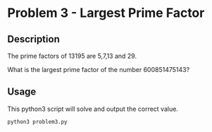 # Problem 3 - Largest Prime Factor

## Description

The prime factors of 13195 are 5,7,13 and 29.

What is the largest prime factor of the number 600851475143?

## Usage

This python3 script will solve and output the correct value.

```bash
python3 problem3.py
```